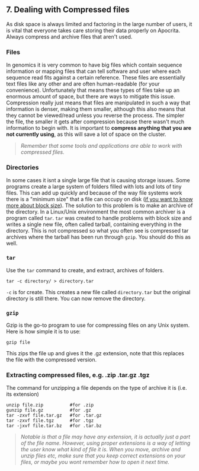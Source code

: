 ## 7. Dealing with Compressed files
As disk space is always limited and factoring in the large number of users, it is vital that everyone takes care storing their data properly on Apocrita. Always compress and archive files that aren't used.

### Files
In genomics it is very common to have big files which contain sequence information or mapping files that can tell software and user where each sequence read fits against a certain reference. These files are essentially text files like any other and are often human-readable (for your convenience). Unfortunately that means these types of files take up an enormous amount of space, but there are ways to mitigate this issue. Compression really just means that files are manipulated in such a way that information is denser, making them smaller, although this also means that they cannot be viewed/read unless you reverse the process. The simpler the file, the smaller it gets after compression because there wasn't much information to begin with. It is important to **compress anything that you are not currently using**, as this will save a lot of space on the cluster. 

>*Remember that some tools and applications are able to work with compressed files.*

### Directories
In some cases it isnt a single large file that is causing storage issues. Some programs create a large system of folders filled with lots and lots of tiny files. This can add up quickly and because of the way file systems work there is a "minimum size" that a file can occupy on disk ([if you want to know more about block size](http://lmgtfy.com/?q=block+size+and+min+file+size)). The solution to this problem is to make an archive of the directory. In a Linux/Unix environment the most common archiver is a program called `tar`. `tar` was created to handle problems with block size and writes a single new file, often called tarball, containing everything in the directory. This is not compressed so what you often see is compressed tar archives where the tarball has been run through `gzip`. You should do this as well.

### `tar`
Use the `tar` command to create, and extract, archives of folders. 

`tar -c directory/ > directory.tar` 

`-c` is for create. This creates a new file called `directory.tar` but the original directory is still there. You can now remove the directory.

### `gzip`
Gzip is the go-to program to use for compressing files on any Unix system. Here is how simple it is to use:

`gzip file`

This zips the file up and gives it the .gz extension, note that this replaces the file with the compressed version.

### Extracting compressed files, e.g. .zip  .tar.gz  .tgz
The command for unzipping a file depends on the type of archive it is (i.e. its extension)

```
unzip file.zip          #for .zip
gunzip file.gz          #for .gz
tar -zxvf file.tar.gz   #for .tar.gz
tar -zxvf file.tgz      #for .tgz
tar -jxvf file.tar.bz   #for .tar.bz
```    

>*Notable is that a file may have any extension, it is actually just a part of the file name. However, using proper extensions is a way of letting the user know what kind of file it is. When you move, archive and unzip files etc, make sure that you keep correct extensions on your files, or maybe you wont remember how to open it next time.*
